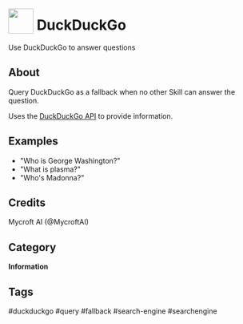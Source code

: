 # <img src='https://raw.githack.com/FortAwesome/Font-Awesome/master/svgs/solid/search.svg' card_color='#de5833' width='50' height='50' style='vertical-align:bottom'/> DuckDuckGo
Use DuckDuckGo to answer questions

## About
Query DuckDuckGo as a fallback when no other Skill can answer the question.

Uses the [DuckDuckGo API](https://duckduckgo.com/api) to provide information. 

## Examples
* "Who is George Washington?"
* "What is plasma?"
* "Who's Madonna?"

## Credits
Mycroft AI (@MycroftAI)

## Category
**Information**

## Tags
#duckduckgo
#query
#fallback
#search-engine
#searchengine
